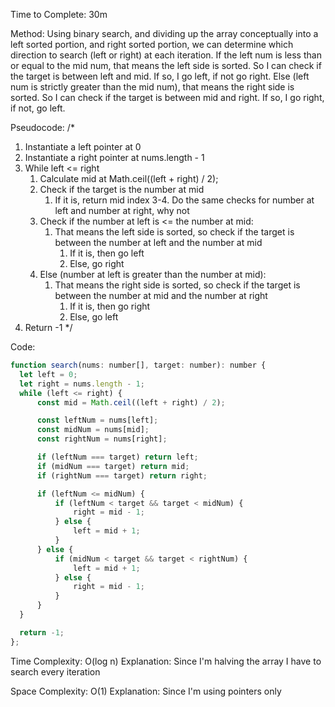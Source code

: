 Time to Complete: 30m

Method: Using binary search, and dividing up the array conceptually into a left sorted portion, and right sorted portion, we can determine which direction to search (left or right) at each iteration. If the left num is less than or equal to the mid num, that means the left side is sorted. So I can check if the target is between left and mid. If so, I go left, if not go right. Else (left num is strictly greater than the mid num), that means the right side is sorted. So I can check if the target is between mid and right. If so, I go right, if not, go left.

Pseudocode:
/*
1. Instantiate a left pointer at 0
2. Instantiate a right pointer at nums.length - 1
3. While left <= right
    1. Calculate mid at Math.ceil((left + right) / 2);
    2. Check if the target is the number at mid
        1. If it is, return mid index
    3-4. Do the same checks for number at left and number at right, why not
    5. Check if the number at left is <= the number at mid:
        1. That means the left side is sorted, so check if the target is between the number at left and the number at mid
            1. If it is, then go left
            2. Else, go right
    6. Else (number at left is greater than the number at mid):
        1. That means the right side is sorted, so check if the target is between the number at mid and the number at right
            1. If it is, then go right
            2. Else, go left
4. Return -1
*/

Code:

```js
function search(nums: number[], target: number): number {
  let left = 0;
  let right = nums.length - 1;
  while (left <= right) {
      const mid = Math.ceil((left + right) / 2);

      const leftNum = nums[left];
      const midNum = nums[mid];
      const rightNum = nums[right];

      if (leftNum === target) return left;
      if (midNum === target) return mid;
      if (rightNum === target) return right;

      if (leftNum <= midNum) {
          if (leftNum < target && target < midNum) {
              right = mid - 1;
          } else {
              left = mid + 1;
          }
      } else {
          if (midNum < target && target < rightNum) {
              left = mid + 1;
          } else {
              right = mid - 1;
          }
      }
  }

  return -1;
};
```


Time Complexity: O(log n)
Explanation: Since I'm halving the array I have to search every iteration

Space Complexity: O(1)
Explanation: Since I'm using pointers only
